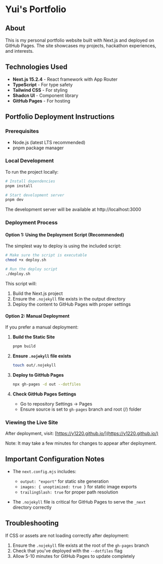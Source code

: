 # Yui's Portfolio

## About
This is my personal portfolio website built with Next.js and deployed on GitHub Pages. The site showcases my projects, hackathon experiences, and interests.

## Technologies Used
- **Next.js 15.2.4** - React framework with App Router
- **TypeScript** - For type safety
- **Tailwind CSS** - For styling
- **Shadcn UI** - Component library
- **GitHub Pages** - For hosting

## Portfolio Deployment Instructions

### Prerequisites
- Node.js (latest LTS recommended)
- pnpm package manager

### Local Development
To run the project locally:
```bash
# Install dependencies
pnpm install

# Start development server
pnpm dev
```

The development server will be available at http://localhost:3000

### Deployment Process

#### Option 1: Using the Deployment Script (Recommended)

The simplest way to deploy is using the included script:

```bash
# Make sure the script is executable
chmod +x deploy.sh

# Run the deploy script
./deploy.sh
```

This script will:
1. Build the Next.js project
2. Ensure the `.nojekyll` file exists in the output directory
3. Deploy the content to GitHub Pages with proper settings

#### Option 2: Manual Deployment

If you prefer a manual deployment:

1. **Build the Static Site**
   ```bash
   pnpm build
   ```

2. **Ensure `.nojekyll` file exists**
   ```bash
   touch out/.nojekyll
   ```

3. **Deploy to GitHub Pages**
   ```bash
   npx gh-pages -d out --dotfiles
   ```

4. **Check GitHub Pages Settings**
   - Go to repository Settings → Pages
   - Ensure source is set to `gh-pages` branch and root (/) folder

### Viewing the Live Site

After deployment, visit: [https://y1220.github.io/](https://y1220.github.io/)

Note: It may take a few minutes for changes to appear after deployment.

## Important Configuration Notes

- The `next.config.mjs` includes:
  - `output: "export"` for static site generation
  - `images: { unoptimized: true }` for static image exports
  - `trailingSlash: true` for proper path resolution

- The `.nojekyll` file is critical for GitHub Pages to serve the `_next` directory correctly

## Troubleshooting

If CSS or assets are not loading correctly after deployment:
1. Ensure the `.nojekyll` file exists at the root of the `gh-pages` branch
2. Check that you've deployed with the `--dotfiles` flag
3. Allow 5-10 minutes for GitHub Pages to update completely
